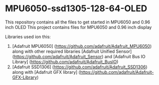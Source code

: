 # MPU6050-ssd1305-128-64-OLED
This repository contains all the files to get started in MPU6050 and 0.96 inch OLED
This project contains files for MPU6050 and 0.96 inch display

Libraries used ion this:
  1. [Adafruit MPU6050] (https://github.com/adafruit/Adafruit_MPU6050) along with other required libraries [Adafruit Unified Sensor] (https://github.com/adafruit/Adafruit_Sensor) and 
    [Adafruit Bus IO Library] (https://github.com/adafruit/Adafruit_BusIO)
  2. [Adafruit SSD1306] (https://github.com/adafruit/Adafruit_SSD1306) along with [Adafruit GFX library] (https://github.com/adafruit/Adafruit-GFX-Library)
